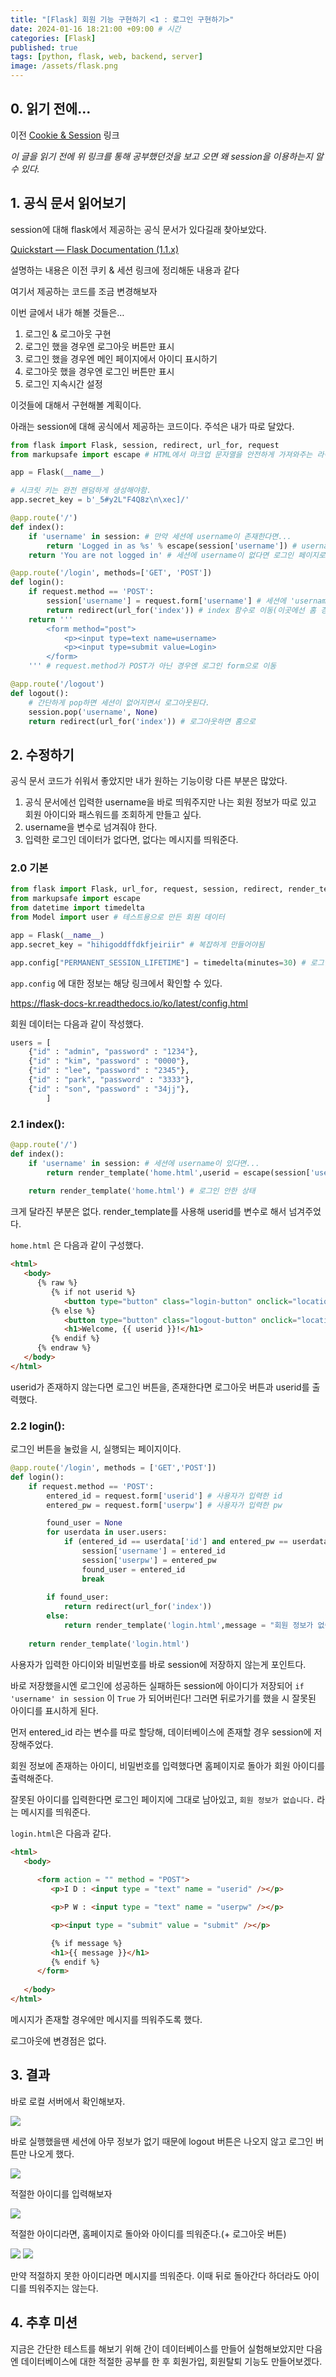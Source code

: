 ```yaml
---
title: "[Flask] 회원 기능 구현하기 <1 : 로그인 구현하기>"
date: 2024-01-16 18:21:00 +09:00 # 시간
categories: [Flask]
published: true
tags: [python, flask, web, backend, server]
image: /assets/flask.png
---
```

## 0. 읽기 전에...

이전 [Cookie & Session](https://astro-yu.github.io/posts/Cookie-Session/) 링크

*이 글을 읽기 전에 위 링크를 통해 공부했던것을 보고 오면 왜 session을 이용하는지 알 수 있다.*

## 1. 공식 문서 읽어보기

session에 대해 flask에서 제공하는 공식 문서가 있다길래 찾아보았다.

[Quickstart — Flask Documentation (1.1.x)](https://flask.palletsprojects.com/en/1.1.x/quickstart/#sessions)

설명하는 내용은 이전 쿠키 & 세션 링크에 정리해둔 내용과 같다

여기서 제공하는 코드를 조금 변경해보자

이번 글에서 내가 해볼 것들은…

1. 로그인 & 로그아웃 구현
2. 로그인 했을 경우엔 로그아웃 버튼만 표시
3. 로그인 했을 경우엔 메인 페이지에서 아이디 표시하기
4. 로그아웃 했을 경우엔 로그인 버튼만 표시
5. 로그인 지속시간 설정

이것들에 대해서 구현해볼 계획이다.

아래는 session에 대해 공식에서 제공하는 코드이다. 주석은 내가 따로 달았다.

```python
from flask import Flask, session, redirect, url_for, request
from markupsafe import escape # HTML에서 마크업 문자열을 안전하게 가져와주는 라이브러리

app = Flask(__name__)

# 시크릿 키는 완전 랜덤하게 생성해야함.
app.secret_key = b'_5#y2L"F4Q8z\n\xec]/'

@app.route('/')
def index():
    if 'username' in session: # 만약 세션에 username이 존재한다면...
        return 'Logged in as %s' % escape(session['username']) # username을 표시
    return 'You are not logged in' # 세션에 username이 없다면 로그인 페이지로

@app.route('/login', methods=['GET', 'POST'])
def login():
    if request.method == 'POST':
        session['username'] = request.form['username'] # 세션에 'username'을 request.form의 'username'으로 설정
        return redirect(url_for('index')) # index 함수로 이동(이곳에선 홈 경로)
    return ''' 
        <form method="post">
            <p><input type=text name=username>
            <p><input type=submit value=Login>
        </form>
    ''' # request.method가 POST가 아닌 경우엔 로그인 form으로 이동

@app.route('/logout')
def logout():
    # 간단하게 pop하면 세션이 없어지면서 로그아웃된다.
    session.pop('username', None)
    return redirect(url_for('index')) # 로그아웃하면 홈으로
```

## 2. 수정하기

공식 문서 코드가 쉬워서 좋았지만 내가 원하는 기능이랑 다른 부분은 많았다.

1. 공식 문서에선 입력한 username을 바로 띄워주지만 나는 회원 정보가 따로 있고 회원 아이디와 패스워드를 조회하게 만들고 싶다.
2. username을 변수로 넘겨줘야 한다.
3. 입력한 로그인 데이터가 없다면, 없다는 메시지를 띄워준다.

### 2.0 기본

```python
from flask import Flask, url_for, request, session, redirect, render_template
from markupsafe import escape
from datetime import timedelta
from Model import user # 테스트용으로 만든 회원 데이터

app = Flask(__name__)
app.secret_key = "hihigoddffdkfjeiriir" # 복잡하게 만들어야됨

app.config["PERMANENT_SESSION_LIFETIME"] = timedelta(minutes=30) # 로그인 지속시간 30분
```

`app.config` 에 대한 정보는 해당 링크에서 확인할 수 있다.

https://flask-docs-kr.readthedocs.io/ko/latest/config.html

회원 데이터는 다음과 같이 작성했다.

```python
users = [
    {"id" : "admin", "password" : "1234"},
    {"id" : "kim", "password" : "0000"},
    {"id" : "lee", "password" : "2345"},
    {"id" : "park", "password" : "3333"},
    {"id" : "son", "password" : "34jj"},
        ]
```

### 2.1 index():

```python
@app.route('/')
def index():
    if 'username' in session: # 세션에 username이 있다면...
        return render_template('home.html',userid = escape(session['username']))
    
    return render_template('home.html') # 로그인 안한 상태
```

크게 달라진 부분은 없다. render_template를 사용해 userid를 변수로 해서 넘겨주었다.

`home.html` 은 다음과 같이 구성했다.

```html
<html>
   <body>
      {% raw %}
         {% if not userid %}
            <button type="button" class="login-button" onclick="location.href='/login'">Login</button>
         {% else %}
            <button type="button" class="logout-button" onclick="location.href='/logout'">Logout</button>
            <h1>Welcome, {{ userid }}!</h1>
         {% endif %}
      {% endraw %}
   </body>
</html>
```

userid가 존재하지 않는다면 로그인 버튼을, 존재한다면 로그아웃 버튼과 userid를 출력했다.

### 2.2 login():

로그인 버튼을 눌렀을 시, 실행되는 페이지이다.

```python
@app.route('/login', methods = ['GET','POST'])
def login():
    if request.method == 'POST':
        entered_id = request.form['userid'] # 사용자가 입력한 id
        entered_pw = request.form['userpw'] # 사용자가 입력한 pw

        found_user = None
        for userdata in user.users:
            if (entered_id == userdata['id'] and entered_pw == userdata['password']):
                session['username'] = entered_id
                session['userpw'] = entered_pw
                found_user = entered_id
                break
    
        if found_user:
            return redirect(url_for('index'))
        else: 
            return render_template('login.html',message = "회원 정보가 없습니다.")
            
    return render_template('login.html')
```

사용자가 입력한 아디이와 비밀번호를 바로 session에 저장하지 않는게 포인트다.

바로 저장했을시엔 로그인에 성공하든 실패하든 session에 아이디가 저장되어 `if 'username' in session` 이 `True` 가 되어버린다! 그러면 뒤로가기를 했을 시 잘못된 아이디를 표시하게 된다.

먼저 entered_id 라는 변수를 따로 할당해, 데이터베이스에 존재할 경우 session에 저장해주었다.

회원 정보에 존재하는 아이디, 비밀번호를 입력했다면 홈페이지로 돌아가 회원 아이디를 출력해준다.

잘못된 아이디를 입력한다면 로그인 페이지에 그대로 남아있고, `회원 정보가 없습니다.` 라는 메시지를 띄워준다.

`login.html`은 다음과 같다.

```html
<html>
   <body>
   
      <form action = "" method = "POST">
         <p>I D : <input type = "text" name = "userid" /></p>

         <p>P W : <input type = "text" name = "userpw" /></p>

         <p><input type = "submit" value = "submit" /></p>

         {% if message %}
         <h1>{{ message }}</h1>
         {% endif %}
      </form>
      
   </body>
</html>
```

메시지가 존재할 경우에만 메시지를 띄워주도록 했다.

로그아웃에 변경점은 없다.

## 3. 결과

바로 로컬 서버에서 확인해보자.

![](/assets/login1.png)

바로 실행했을땐 세션에 아무 정보가 없기 때문에 logout 버튼은 나오지 않고 로그인 버튼만 나오게 했다.

![](/assets/login2.png)

적절한 아이디를 입력해보자

![](/assets/login3.png)

적절한 아이디라면, 홈페이지로 돌아와 아이디를 띄워준다.(+ 로그아웃 버튼)

![](/assets/login4.png)
![](/assets/login5.png)

만약 적절하지 못한 아이디라면 메시지를 띄워준다. 이때 뒤로 돌아간다 하더라도 아이디를 띄워주지는 않는다.

## 4. 추후 미션

지금은 간단한 테스트를 해보기 위해 간이 데이터베이스를 만들어 실험해보았지만 다음엔 데이터베이스에 대한 적절한 공부를 한 후 회원가입, 회원탈퇴 기능도 만들어보겠다.